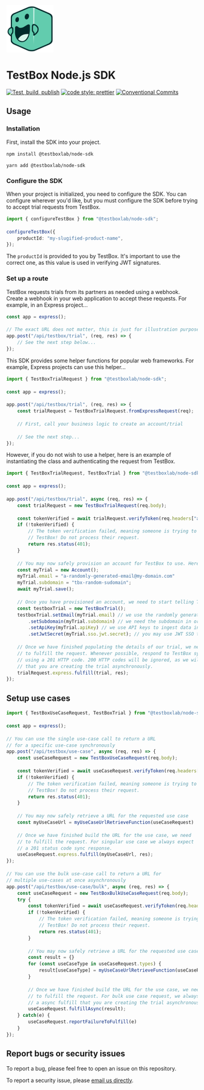 <img src="./assets/pedals.svg" width="125" />

# TestBox Node.js SDK

[![Test, build, publish](https://github.com/TestBoxLab/node-sdk/actions/workflows/build.yml/badge.svg)](https://github.com/TestBoxLab/node-sdk/actions/workflows/build.yml)
[![code style: prettier](https://img.shields.io/badge/code_style-prettier-ff69b4.svg?style=flat-square)](https://github.com/prettier/prettier)
[![Conventional Commits](https://img.shields.io/badge/Conventional%20Commits-1.0.0-%23FE5196?logo=conventionalcommits&logoColor=white)](https://conventionalcommits.org)

## Usage

### Installation

First, install the SDK into your project.

```shell
npm install @testboxlab/node-sdk
```

```shell
yarn add @testboxlab/node-sdk
```

### Configure the SDK

When your project is initialized, you need to configure the SDK. You can configure wherever you'd like,
but you must configure the SDK before trying to accept trial requests from TestBox.

```typescript
import { configureTestBox } from "@testboxlab/node-sdk";

configureTestBox({
    productId: "my-slugified-product-name",
});
```

The `productId` is provided to you by TestBox. It's important to use the correct one, as this
value is used in verifying JWT signatures.

### Set up a route

TestBox requests trials from its partners as needed using a webhook. Create a webhook in your web
application to accept these requests. For example, in an Express project...

```typescript
const app = express();

// The exact URL does not matter, this is just for illustration purposes
app.post("/api/testbox/trial", (req, res) => {
    // See the next step below...
});
```

This SDK provides some helper functions for popular web frameworks. For example, Express projects
can use this helper...

```typescript
import { TestBoxTrialRequest } from "@testboxlab/node-sdk";

const app = express();

app.post("/api/testbox/trial", (req, res) => {
    const trialRequest = TestBoxTrialRequest.fromExpressRequest(req);

    // First, call your business logic to create an account/trial

    // See the next step...
});
```

However, if you do not wish to use a helper, here is an example of instantiating the class
and authenticating the request from TestBox.

```typescript
import { TestBoxTrialRequest, TestBoxTrial } from "@testboxlab/node-sdk";

const app = express();

app.post("/api/testbox/trial", async (req, res) => {
    const trialRequest = new TestBoxTrialRequest(req.body);
    
    const tokenVerified = await trialRequest.verifyToken(req.headers["authorization"]);
    if (!tokenVerified) {
        // The token verification failed, meaning someone is trying to pretend to be
        // TestBox! Do not process their request.
        return res.status(401);
    }

    // You may now safely provision an account for TestBox to use. Here is an illustration.
    const myTrial = new Account();
    myTrial.email = "a-randomly-generated-email@my-domain.com"
    myTrial.subdomain = "tbx-random-sudomain";
    await myTrial.save();

    // Once you have provisioned an account, we need to start telling TestBox about it.
    const testboxTrial = new TestBoxTrial();
    testboxTrial.setEmail(myTrial.email) // we use the randomly generated email for SSO login
        .setSubdomain(myTrial.subdomain) // we need the subdomain in order to put users into your applicatio
        .setApiKey(myTrial.apiKey) // we use API keys to ingest data into a trial
        .setJwtSecret(myTrial.sso.jwt.secret); // you may use JWT SSO to authenticate our mutual users into your application

    // Once we have finished populating the details of our trial, we need
    // to fulfill the request. Whenever possible, respond to TestBox synchronously
    // using a 201 HTTP code. 200 HTTP codes will be ignored, as we will assume
    // that you are creating the trial asynchronously.
    trialRequest.express.fulfill(trial, res);
});
```

## Setup use cases

```typescript
import { TestBoxUseCaseRequest, TestBoxTrial } from "@testboxlab/node-sdk";

const app = express();

// You can use the single use-case call to return a URL
// for a specific use-case synchronously
app.post("/api/testbox/use-case", async (req, res) => {
    const useCaseRequest = new TestBoxUseCaseRequest(req.body);
    
    const tokenVerified = await useCaseRequest.verifyToken(req.headers["authorization"]);
    if (!tokenVerified) {
        // The token verification failed, meaning someone is trying to pretend to be
        // TestBox! Do not process their request.
        return res.status(401);
    }

    // You may now safely retrieve a URL for the requested use case
    const myUseCaseUrl = myUseCaseUrlRetrieveFunction(useCaseRequest)

    // Once we have finished build the URL for the use case, we need
    // to fulfill the request. For singular use case we always expect 
    // a 201 status code sync response.
    useCaseRequest.express.fulfill(myUseCaseUrl, res);
});

// You can use the bulk use-case call to return a URL for 
// multiple use-cases at once asynchronously
app.post("/api/testbox/use-case/bulk", async (req, res) => {
    const useCaseRequest = new TestBoxBulkUseCaseRequest(req.body);
    try {
        const tokenVerified = await useCaseRequest.verifyToken(req.headers["authorization"]);
        if (!tokenVerified) {
            // The token verification failed, meaning someone is trying to pretend to be
            // TestBox! Do not process their request.
            return res.status(401);
        }

        // You may now safely retrieve a URL for the requested use case
        const result = {}
        for (const useCaseType in useCaseRequest.types) {
            result[useCaseType] = myUseCaseUrlRetrieveFunction(useCaseRequest)
        }

        // Once we have finished build the URL for the use case, we need
        // to fulfill the request. For bulk use case request, we always expect
        // a async fulfill that you are creating the trial asynchronously.
        useCaseRequest.fulfillAsync(result);
    } catch(e) {
        useCaseRequest.reportFailureToFulfill(e)
    }
});
```

## Report bugs or security issues

To report a bug, please feel free to open an issue on this repository.

To report a security issue, please [email us directly][1].

[1]: mailto:dev@testbox.com
